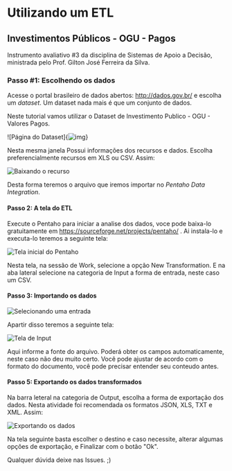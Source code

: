# Utilizando um ETL

## Investimentos Públicos - OGU - Pagos

Instrumento avaliativo #3 da disciplina de Sistemas de Apoio a Decisão, ministrada pelo Prof. Gilton José Ferreira da Silva.

### Passo #1: Escolhendo os dados

Acesse o portal brasileiro de dados abertos: http://dados.gov.br/ e escolha um *dataset*. Um dataset nada mais é que um conjunto de dados.

Neste tutorial vamos utilizar o Dataset de Investimento Publico - OGU - Valores Pagos.

![Página do Dataset]{![img](https://i.imgur.com/rf7LuZJ.png)}

Nesta mesma janela Possui informações dos recursos e dados. Escolha preferencialmente recursos em XLS ou CSV. Assim:

![Baixando o recurso](https://i.imgur.com/DkFWzWK.png)







Desta forma teremos o arquivo que iremos importar no *Pentaho Data Integration*.

#### Passo 2: A tela do ETL

Execute o Pentaho para iniciar a analise dos dados, voce pode baixa-lo gratuitamente em https://sourceforge.net/projects/pentaho/ . Ai instala-lo e executa-lo teremos a seguinte tela:

![Tela inicial do Pentaho](https://i.imgur.com/jRVgB3yg.png)

Nesta tela, na sessão de Work, selecione a opção New Transformation. E na aba lateral selecione na categoria de Input a forma de entrada, neste caso um CSV.

#### Passo 3: Importando os dados

![Selecionando uma entrada](https://i.imgur.com/o6qkQPB.png)



Apartir disso teremos a seguinte tela:

![Tela de Input](https://i.imgur.com/AxPZedM.png)

Aqui informe a fonte do arquivo. Poderá obter os campos automaticamente, neste caso não deu muito certo. Você pode ajustar de acordo com o formato do documento, você pode precisar entender seu conteudo antes.



#### Passo 5: Exportando os dados transformados

Na barra leteral na categoria de Output, escolha a forma de exportação dos dados. Nesta atividade foi recomendada os formatos JSON, XLS, TXT e XML. Assim:

![Exportando os dados](https://i.imgur.com/RE0vZTs.png)



Na tela seguinte basta escolher o destino e caso necessite, alterar algumas opções de exportação, e Finalizar com o botão "Ok".



Qualquer dúvida deixe nas Issues. ;)
